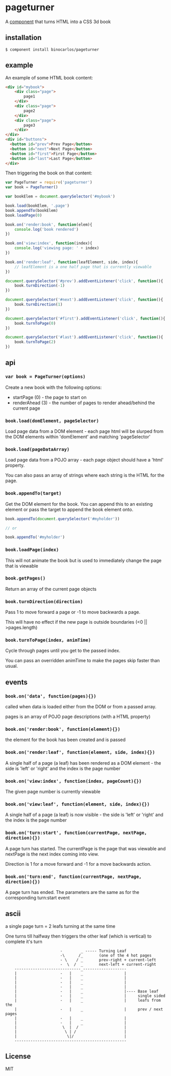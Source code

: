 
# pageturner

A [component](https://github.com/component/component) that turns HTML into a CSS 3d book

## installation

```
$ component install binocarlos/pageturner
```

## example

An example of some HTML book content:

```html
<div id="mybook">
	<div class="page">
		page1
	</div>
	<div class="page">
		page2
	</div>
	<div class="page">
		page3
	</div>
</div>
<div id="buttons">
  <button id="prev">Prev Page</button>
  <button id="next">Next Page</button>
  <button id="first">First Page</button>
  <button id="last">Last Page</button>
</div>
```

Then triggering the book on that content:

```js
var PageTurner = require('pageturner')
var book = PageTurner()

var bookElem = document.querySelector('#mybook')

book.load(bookElem, '.page')
book.appendTo(bookElem)
book.loadPage(0)

book.on('render:book', function(elem){
    console.log('book rendered')
})

book.on('view:index', function(index){
    console.log('viewing page: ' + index)
})

book.on('render:leaf', function(leafElement, side, index){
    // leafElement is a one half page that is currently viewable  
})

document.querySelector('#prev').addEventListener('click', function(){
    book.turnDirection(-1)
})

document.querySelector('#next').addEventListener('click', function(){
    book.turnDirection(1)
})

document.querySelector('#first').addEventListener('click', function(){
    book.turnToPage(0)
})

document.querySelector('#last').addEventListener('click', function(){
    book.turnToPage(2)
})
```

## api

### `var book = PageTurner(options)`

Create a new book with the following options:

 * startPage (0) - the page to start on
 * renderAhead (3) - the number of pages to render ahead/behind the current page

### `book.load(domElement, pageSelector)`

Load page data from a DOM element - each page html will be slurped from the DOM elements within 'domElement' and matching 'pageSelector'

### `book.load(pageDataArray)`

Load page data from a POJO array - each page object should have a 'html' property.

You can also pass an array of strings where each string is the HTML for the page.

### `book.appendTo(target)`

Get the DOM element for the book.  You can append this to an existing element or pass the target to append the book element onto.

```js
book.appendTo(document.querySelector('#myholder'))

// or

book.appendTo('#myholder')
```

### `book.loadPage(index)`

This will not animate the book but is used to immediately change the page that is viewable

### `book.getPages()`

Return an array of the current page objects

### `book.turnDirection(direction)`

Pass 1 to move forward a page or -1 to move backwards a page.

This will have no effect if the new page is outside boundaries (<0 || >pages.length)

### `book.turnToPage(index, animTime)`

Cycle through pages until you get to the passed index.

You can pass an overridden animTime to make the pages skip faster than usual.

## events

### `book.on('data', function(pages){})`

called when data is loaded either from the DOM or from a passed array.

pages is an array of POJO page descriptions (with a HTML property)

### `book.on('render:book', function(element){})`

the element for the book has been created and is passed

### `book.on('render:leaf', function(element, side, index){})`

A single half of a page (a leaf) has been rendered as a DOM element - the side is 'left' or 'right' and the index is the page number

### `book.on('view:index', function(index, pageCount){})`

The given page number is currently viewable

### `book.on('view:leaf', function(element, side, index){})`

A single half of a page (a leaf) is now visible - the side is 'left' or 'right' and the index is the page number

### `book.on('turn:start', function(currentPage, nextPage, direction){})`

A page turn has started.  The currentPage is the page that was viewable and nextPage is the next index coming into view.

Direction is 1 for a move forward and -1 for a move backwards action.

### `book.on('turn:end', function(currentPage, nextPage, direction){})`

A page turn has ended.  The parameters are the same as for the corresponding turn:start event

## ascii

a single page turn = 2 leafs turning at the same time

One turns till halfway then triggers the other leaf (which is vertical)
to complete it's turn

```
                        -        _ ----- Turning Leaf
                        -\      /_       (one of the 4 hot pages 
                        - \    / _       prev-right + current-left
                        -  \  /  _       next-left + current-right
    -----------------------------_-------------------
    |                   -   |    _                  |
    |                   -   |    _                  |
    |                   -   |    _                  |
    |                   -   |    _                  |
    |                   -   |    _                  |---- Base leaf 
    |                   -   |    _                  |     single sided 
    |                   -   |    _                  |     leafs from the
    |                   -   |    _                  |     prev / next pages
    |                   -   |    _                  |
    |                   -   |    _                  |
    |                    \  |  /                    |
    |                     \ | /                     |
    |                      \|/                      |
    -------------------------------------------------
```

## License

MIT